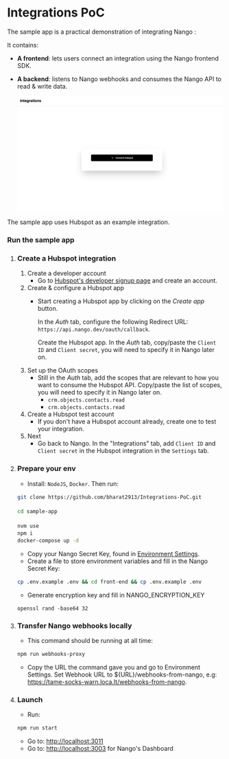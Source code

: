 # Integrations PoC


The sample app is a practical demonstration of integrating Nango : 


It contains:
- **A frontend**: lets users connect an integration using the Nango frontend SDK.
- **A backend**: listens to Nango webhooks and consumes the Nango API to read & write data.

  <img src="example.png" />

The sample app uses Hubspot as an example integration.

### Run the sample app


1. ### Create a Hubspot integration
    1.  Create a developer account
        - Go to [Hubspot's developer signup page](https://app.hubspot.com/signup-hubspot/developers) and create an account. 
    2. Create & configure a Hubspot app
        - Start creating a Hubspot app by clicking on the _Create app_ button. 

          In the _Auth_ tab, configure the following Redirect URL: `https://api.nango.dev/oauth/callback`.

          Create the Hubspot app. In the _Auth_ tab, copy/paste the `Client ID` and `Client secret`, you will need to specify it in Nango later on.
    3. Set up the OAuth scopes
        - Still in the _Auth_ tab, add the scopes that are relevant to how you want to consume the Hubspot API. Copy/paste the list of scopes, you will need to specify it in Nango later on.
            - `crm.objects.contacts.read`
            - `crm.objects.contacts.read`
    4. Create a Hubspot test account
        - If you don't have a Hubspot account already, create one to test your integration. 
    5. Next
        - Go back to Nango. In the "Integrations" tab, add `Client ID` and `Client secret` in the Hubspot integration in the `Settings` tab. 
    
2. ### Prepare your env
    - Install: `NodeJS`, `Docker`. Then run:

    ```sh
    git clone https://github.com/bharat2913/Integrations-PoC.git

    cd sample-app

    nvm use
    npm i
    docker-compose up -d
    ```
    - Copy your Nango Secret Key, found in [Environment Settings](http://localhost:3003/dev/environment-settings?source=sample-app).
    - Create a file to store environment variables and fill in the Nango Secret Key:
    ```sh
    cp .env.example .env && cd front-end && cp .env.example .env
    ```
    - Generate encryption key and fill in NANGO_ENCRYPTION_KEY
    ```
    openssl rand -base64 32
    ```
3. ### Transfer Nango webhooks locally
    - This command should be running at all time:

    ```sh
    npm run webhooks-proxy
    ```

    - Copy the URL the command gave you and go to Environment Settings. Set Webhook URL to ${URL}/webhooks-from-nango, e.g: https://tame-socks-warn.loca.lt/webhooks-from-nango.
4. ### Launch
    - Run:
    ```sh
    npm run start
    ```
    - Go to: [http://localhost:3011](http://localhost:3011)
    - Go to: [http://localhost:3003](http://localhost:3003) for Nango's Dashboard

